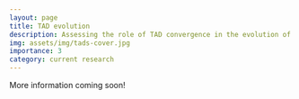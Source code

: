 ```yaml
---
layout: page
title: TAD evolution
description: Assessing the role of TAD convergence in the evolution of convergent phenotypes
img: assets/img/tads-cover.jpg
importance: 3
category: current research
---
```


More information coming soon!
